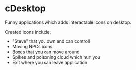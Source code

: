 cDesktop
========

Funny applications which adds interactable icons on desktop.

Created icons include:
- "Steve" that you own and can controll
- Moving NPCs icons
- Boxes that you can move around
- Spikes and poisoning cloud which hurt you
- Exit where you can leave application
